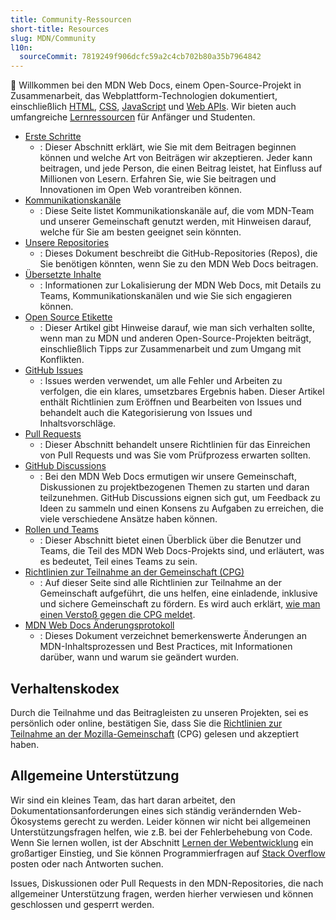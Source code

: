 ```yaml
---
title: Community-Ressourcen
short-title: Resources
slug: MDN/Community
l10n:
  sourceCommit: 7819249f906dcfc59a2c4cb702b80a35b7964842
---
```


👋 Willkommen bei den MDN Web Docs, einem Open-Source-Projekt in Zusammenarbeit, das Webplattform-Technologien dokumentiert, einschließlich [HTML](/de/docs/Web/HTML), [CSS](/de/docs/Web/CSS), [JavaScript](/de/docs/Web/JavaScript) und [Web APIs](/de/docs/Web/API).
Wir bieten auch umfangreiche [Lernressourcen](/de/docs/Learn_web_development) für Anfänger und Studenten.

- [Erste Schritte](/de/docs/MDN/Community/Getting_started)
  - : Dieser Abschnitt erklärt, wie Sie mit dem Beitragen beginnen können und welche Art von Beiträgen wir akzeptieren.
    Jeder kann beitragen, und jede Person, die einen Beitrag leistet, hat Einfluss auf Millionen von Lesern.
    Erfahren Sie, wie Sie beitragen und Innovationen im Open Web vorantreiben können.
- [Kommunikationskanäle](/de/docs/MDN/Community/Communication_channels)
  - : Diese Seite listet Kommunikationskanäle auf, die vom MDN-Team und unserer Gemeinschaft genutzt werden, mit Hinweisen darauf, welche für Sie am besten geeignet sein könnten.
- [Unsere Repositories](/de/docs/MDN/Community/Our_repositories)
  - : Dieses Dokument beschreibt die GitHub-Repositories (Repos), die Sie benötigen könnten, wenn Sie zu den MDN Web Docs beitragen.
- [Übersetzte Inhalte](/de/docs/MDN/Community/Translated_content)
  - : Informationen zur Lokalisierung der MDN Web Docs, mit Details zu Teams, Kommunikationskanälen und wie Sie sich engagieren können.
- [Open Source Etikette](/de/docs/MDN/Community/Open_source_etiquette)
  - : Dieser Artikel gibt Hinweise darauf, wie man sich verhalten sollte, wenn man zu MDN und anderen Open-Source-Projekten beiträgt, einschließlich Tipps zur Zusammenarbeit und zum Umgang mit Konflikten.
- [GitHub Issues](/de/docs/MDN/Community/Issues)
  - : Issues werden verwendet, um alle Fehler und Arbeiten zu verfolgen, die ein klares, umsetzbares Ergebnis haben.
    Dieser Artikel enthält Richtlinien zum Eröffnen und Bearbeiten von Issues und behandelt auch die Kategorisierung von Issues und Inhaltsvorschläge.
- [Pull Requests](/de/docs/MDN/Community/Pull_requests)
  - : Dieser Abschnitt behandelt unsere Richtlinien für das Einreichen von Pull Requests und was Sie vom Prüfprozess erwarten sollten.
- [GitHub Discussions](/de/docs/MDN/Community/Discussions)
  - : Bei den MDN Web Docs ermutigen wir unsere Gemeinschaft, Diskussionen zu projektbezogenen Themen zu starten und daran teilzunehmen.
    GitHub Discussions eignen sich gut, um Feedback zu Ideen zu sammeln und einen Konsens zu Aufgaben zu erreichen, die viele verschiedene Ansätze haben können.
- [Rollen und Teams](/de/docs/MDN/Community/Roles_teams)
  - : Dieser Abschnitt bietet einen Überblick über die Benutzer und Teams, die Teil des MDN Web Docs-Projekts sind, und erläutert, was es bedeutet, Teil eines Teams zu sein.
- [Richtlinien zur Teilnahme an der Gemeinschaft (CPG)](/de/docs/MDN/Community/Community_Participation_Guidelines)
  - : Auf dieser Seite sind alle Richtlinien zur Teilnahme an der Gemeinschaft aufgeführt, die uns helfen, eine einladende, inklusive und sichere Gemeinschaft zu fördern. Es wird auch erklärt, [wie man einen Verstoß gegen die CPG meldet](/de/docs/MDN/Community/Community_Participation_Guidelines#reporting_process).
- [MDN Web Docs Änderungsprotokoll](/de/docs/MDN/Writing_guidelines/Changelog)
  - : Dieses Dokument verzeichnet bemerkenswerte Änderungen an MDN-Inhaltsprozessen und Best Practices, mit Informationen darüber, wann und warum sie geändert wurden.

## Verhaltenskodex

Durch die Teilnahme und das Beitragleisten zu unseren Projekten, sei es persönlich oder online, bestätigen Sie, dass Sie die [Richtlinien zur Teilnahme an der Mozilla-Gemeinschaft](/de/docs/MDN/Community/Community_Participation_Guidelines) (CPG) gelesen und akzeptiert haben.

## Allgemeine Unterstützung

Wir sind ein kleines Team, das hart daran arbeitet, den Dokumentationsanforderungen eines sich ständig verändernden Web-Ökosystems gerecht zu werden.
Leider können wir nicht bei allgemeinen Unterstützungsfragen helfen, wie z.B. bei der Fehlerbehebung von Code.
Wenn Sie lernen wollen, ist der Abschnitt [Lernen der Webentwicklung](/de/docs/Learn_web_development) ein großartiger Einstieg, und Sie können Programmierfragen auf [Stack Overflow](https://stackoverflow.com/questions/) posten oder nach Antworten suchen.

Issues, Diskussionen oder Pull Requests in den MDN-Repositories, die nach allgemeiner Unterstützung fragen, werden hierher verwiesen und können geschlossen und gesperrt werden.
